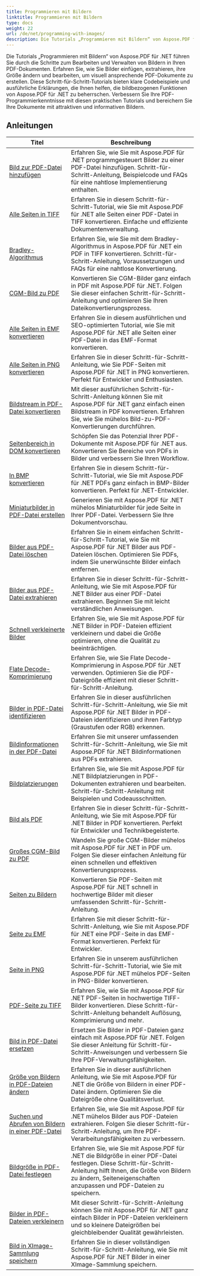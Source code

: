 ```yaml
---
title: Programmieren mit Bildern
linktitle: Programmieren mit Bildern
type: docs
weight: 22
url: /de/net/programming-with-images/
description: Die Tutorials „Programmieren mit Bildern“ von Aspose.PDF für .NET zeigen Ihnen, wie Sie Bilder in PDF-Dokumenten bearbeiten und verwalten.
---
```


Die Tutorials „Programmieren mit Bildern“ von Aspose.PDF für .NET führen Sie durch die Schritte zum Bearbeiten und Verwalten von Bildern in Ihren PDF-Dokumenten. Erfahren Sie, wie Sie Bilder einfügen, extrahieren, ihre Größe ändern und bearbeiten, um visuell ansprechende PDF-Dokumente zu erstellen. Diese Schritt-für-Schritt-Tutorials bieten klare Codebeispiele und ausführliche Erklärungen, die Ihnen helfen, die bildbezogenen Funktionen von Aspose.PDF für .NET zu beherrschen. Verbessern Sie Ihre PDF-Programmierkenntnisse mit diesen praktischen Tutorials und bereichern Sie Ihre Dokumente mit attraktiven und informativen Bildern.

## Anleitungen
| Titel | Beschreibung |
| --- | --- | 
| [Bild zur PDF-Datei hinzufügen](./add-image/) | Erfahren Sie, wie Sie mit Aspose.PDF für .NET programmgesteuert Bilder zu einer PDF-Datei hinzufügen. Schritt-für-Schritt-Anleitung, Beispielcode und FAQs für eine nahtlose Implementierung enthalten. |  
| [Alle Seiten in TIFF](./all-pages-to-tiff/) | Erfahren Sie in diesem Schritt-für-Schritt-Tutorial, wie Sie mit Aspose.PDF für .NET alle Seiten einer PDF-Datei in TIFF konvertieren. Einfache und effiziente Dokumentenverwaltung. |  
| [Bradley-Algorithmus](./bradley-algorithm/) | Erfahren Sie, wie Sie mit dem Bradley-Algorithmus in Aspose.PDF für .NET ein PDF in TIFF konvertieren. Schritt-für-Schritt-Anleitung, Voraussetzungen und FAQs für eine nahtlose Konvertierung. |  
| [CGM-Bild zu PDF](./cgm-image-to-pdf/) | Konvertieren Sie CGM-Bilder ganz einfach in PDF mit Aspose.PDF für .NET. Folgen Sie dieser einfachen Schritt-für-Schritt-Anleitung und optimieren Sie Ihren Dateikonvertierungsprozess. |  
| [Alle Seiten in EMF konvertieren](./convert-all-pages-to-emf/) | Erfahren Sie in diesem ausführlichen und SEO-optimierten Tutorial, wie Sie mit Aspose.PDF für .NET alle Seiten einer PDF-Datei in das EMF-Format konvertieren. |  
| [Alle Seiten in PNG konvertieren](./convert-all-pages-to-png/) | Erfahren Sie in dieser Schritt-für-Schritt-Anleitung, wie Sie PDF-Seiten mit Aspose.PDF für .NET in PNG konvertieren. Perfekt für Entwickler und Enthusiasten. |  
| [Bildstream in PDF-Datei konvertieren](./convert-image-stream-to-pdf/) | Mit dieser ausführlichen Schritt-für-Schritt-Anleitung können Sie mit Aspose.PDF für .NET ganz einfach einen Bildstream in PDF konvertieren. Erfahren Sie, wie Sie mühelos Bild-zu-PDF-Konvertierungen durchführen. |  
| [Seitenbereich in DOM konvertieren](./convert-page-region-to-dom/) | Schöpfen Sie das Potenzial Ihrer PDF-Dokumente mit Aspose.PDF für .NET aus. Konvertieren Sie Bereiche von PDFs in Bilder und verbessern Sie Ihren Workflow. |  
| [In BMP konvertieren](./convert-to-bmp/) | Erfahren Sie in diesem Schritt-für-Schritt-Tutorial, wie Sie mit Aspose.PDF für .NET PDFs ganz einfach in BMP-Bilder konvertieren. Perfekt für .NET-Entwickler. |  
| [Miniaturbilder in PDF-Datei erstellen](./create-thumbnail-images/) | Generieren Sie mit Aspose.PDF für .NET mühelos Miniaturbilder für jede Seite in Ihrer PDF-Datei. Verbessern Sie Ihre Dokumentvorschau. |  
| [Bilder aus PDF-Datei löschen](./delete-images/) | Erfahren Sie in einem einfachen Schritt-für-Schritt-Tutorial, wie Sie mit Aspose.PDF für .NET Bilder aus PDF-Dateien löschen. Optimieren Sie PDFs, indem Sie unerwünschte Bilder einfach entfernen. |  
| [Bilder aus PDF-Datei extrahieren](./extract-images/) | Erfahren Sie in dieser Schritt-für-Schritt-Anleitung, wie Sie mit Aspose.PDF für .NET Bilder aus einer PDF-Datei extrahieren. Beginnen Sie mit leicht verständlichen Anweisungen. |  
| [Schnell verkleinerte Bilder](./fast-shrink-images/) | Erfahren Sie, wie Sie mit Aspose.PDF für .NET Bilder in PDF-Dateien effizient verkleinern und dabei die Größe optimieren, ohne die Qualität zu beeinträchtigen. |  
| [Flate Decode-Komprimierung](./flate-decode-compression/) | Erfahren Sie, wie Sie Flate Decode-Komprimierung in Aspose.PDF für .NET verwenden. Optimieren Sie die PDF-Dateigröße effizient mit dieser Schritt-für-Schritt-Anleitung. |  
| [Bilder in PDF-Datei identifizieren](./identify-images/) | Erfahren Sie in dieser ausführlichen Schritt-für-Schritt-Anleitung, wie Sie mit Aspose.PDF für .NET Bilder in PDF-Dateien identifizieren und ihren Farbtyp (Graustufen oder RGB) erkennen. |  
| [Bildinformationen in der PDF-Datei](./image-information/) | Erfahren Sie mit unserer umfassenden Schritt-für-Schritt-Anleitung, wie Sie mit Aspose.PDF für .NET Bildinformationen aus PDFs extrahieren. |  
| [Bildplatzierungen](./image-placements/) | Erfahren Sie, wie Sie mit Aspose.PDF für .NET Bildplatzierungen in PDF-Dokumenten extrahieren und bearbeiten. Schritt-für-Schritt-Anleitung mit Beispielen und Codeausschnitten. |  
| [Bild als PDF](./image-to-pdf/) | Erfahren Sie in dieser Schritt-für-Schritt-Anleitung, wie Sie mit Aspose.PDF für .NET Bilder in PDF konvertieren. Perfekt für Entwickler und Technikbegeisterte. |  
| [Großes CGM-Bild zu PDF](./large-cgm-image-to-pdf/) | Wandeln Sie große CGM-Bilder mühelos mit Aspose.PDF für .NET in PDF um. Folgen Sie dieser einfachen Anleitung für einen schnellen und effektiven Konvertierungsprozess. |  
| [Seiten zu Bildern](./pages-to-images/) | Konvertieren Sie PDF-Seiten mit Aspose.PDF für .NET schnell in hochwertige Bilder mit dieser umfassenden Schritt-für-Schritt-Anleitung. |  
| [Seite zu EMF](./page-to-emf/) | Erfahren Sie mit dieser Schritt-für-Schritt-Anleitung, wie Sie mit Aspose.PDF für .NET eine PDF-Seite in das EMF-Format konvertieren. Perfekt für Entwickler. |  
| [Seite in PNG](./page-to-png/) | Erfahren Sie in unserem ausführlichen Schritt-für-Schritt-Tutorial, wie Sie mit Aspose.PDF für .NET mühelos PDF-Seiten in PNG-Bilder konvertieren. |  
| [PDF-Seite zu TIFF](./page-to-tiff/) | Erfahren Sie, wie Sie mit Aspose.PDF für .NET PDF-Seiten in hochwertige TIFF-Bilder konvertieren. Diese Schritt-für-Schritt-Anleitung behandelt Auflösung, Komprimierung und mehr. |  
| [Bild in PDF-Datei ersetzen](./replace-image/) | Ersetzen Sie Bilder in PDF-Dateien ganz einfach mit Aspose.PDF für .NET. Folgen Sie dieser Anleitung für Schritt-für-Schritt-Anweisungen und verbessern Sie Ihre PDF-Verwaltungsfähigkeiten. |  
| [Größe von Bildern in PDF-Dateien ändern](./resize-images/) | Erfahren Sie in dieser ausführlichen Anleitung, wie Sie mit Aspose.PDF für .NET die Größe von Bildern in einer PDF-Datei ändern. Optimieren Sie die Dateigröße ohne Qualitätsverlust. |  
| [Suchen und Abrufen von Bildern in einer PDF-Datei](./search-and-get-images/) | Erfahren Sie, wie Sie mit Aspose.PDF für .NET mühelos Bilder aus PDF-Dateien extrahieren. Folgen Sie dieser Schritt-für-Schritt-Anleitung, um Ihre PDF-Verarbeitungsfähigkeiten zu verbessern. |  
| [Bildgröße in PDF-Datei festlegen](./set-image-size/) | Erfahren Sie, wie Sie mit Aspose.PDF für .NET die Bildgröße in einer PDF-Datei festlegen. Diese Schritt-für-Schritt-Anleitung hilft Ihnen, die Größe von Bildern zu ändern, Seiteneigenschaften anzupassen und PDF-Dateien zu speichern. |  
| [Bilder in PDF-Dateien verkleinern](./shrink-images/) | Mit dieser Schritt-für-Schritt-Anleitung können Sie mit Aspose.PDF für .NET ganz einfach Bilder in PDF-Dateien verkleinern und so kleinere Dateigrößen bei gleichbleibender Qualität gewährleisten. |  
| [Bild in XImage-Sammlung speichern](./store-image-in-ximage-collection/) |  Erfahren Sie in dieser vollständigen Schritt-für-Schritt-Anleitung, wie Sie mit Aspose.PDF für .NET Bilder in einer XImage-Sammlung speichern. |  